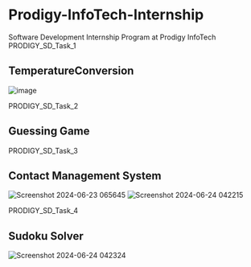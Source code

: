 # Prodigy-InfoTech-Internship
Software Development Internship Program at Prodigy InfoTech
PRODIGY_SD_Task_1
##     TemperatureConversion
![image](https://github.com/Meenu00615/Prodigy-InfoTech-Internship/assets/149779716/21cdc84d-8fa4-4aa8-8ffd-0051f5e5e451)

PRODIGY_SD_Task_2
##     Guessing Game  

PRODIGY_SD_Task_3
##     Contact Management System
![Screenshot 2024-06-23 065645](https://github.com/Meenu00615/Prodigy-InfoTech-Internship/assets/149779716/cc7fa3b9-b4a5-4a7c-a5f6-fcf27b7c024e)
![Screenshot 2024-06-24 042215](https://github.com/Meenu00615/Prodigy-InfoTech-Internship/assets/149779716/174c3fc7-96d9-4a1c-bcf0-b05a910c905b)

PRODIGY_SD_Task_4
##     Sudoku Solver
![Screenshot 2024-06-24 042324](https://github.com/Meenu00615/Prodigy-InfoTech-Internship/assets/149779716/8ecd65c7-0eb0-4fca-bcb2-490d56dc5f1a)
